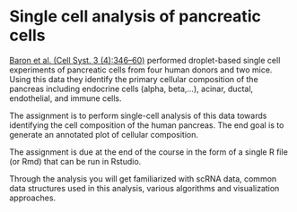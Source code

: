 # Single cell analysis of pancreatic cells

[Baron et al. (Cell Syst. 3 (4):346–60)](https://www.ncbi.nlm.nih.gov/pmc/articles/PMC5228327/) performed droplet-based single cell experiments of pancreatic cells from four human donors and two mice. Using this data they identify the primary cellular composition of the pancreas including endocrine cells (alpha, beta,…), acinar, ductal, endothelial, and immune cells. 

The assignment is to perform single-cell analysis of this data towards identifying the cell composition of the human pancreas. The end goal is to generate an annotated plot of cellular composition.

The assignment is due at the end of the course in the form of a single R file (or Rmd) that can be run in Rstudio.

Through the analysis you will get familiarized with scRNA data, common data structures used in this analysis, various algorithms and visualization approaches.